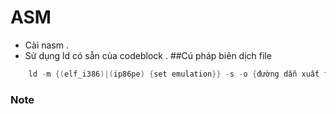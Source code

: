 # ASM
- Cài nasm .
- Sử dụng ld có sẵn của codeblock .
##Cú pháp biên dịch file
``` nasm -f {(elf)|(win32)} ***.asm -o {đường dẫn xuất file (***.o)}
    ld -m {(elf_i386)|(ip86pe) {set emulation}} -s -o {đường dẫn xuất file thực thi{không đuôi trong linux,đuôi .exe trong window}} ***.o
```
### Note
```ld --verbose;// List the availabel emulation 
```
